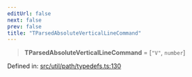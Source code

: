 ```yaml
---
editUrl: false
next: false
prev: false
title: "TParsedAbsoluteVerticalLineCommand"
---
```


> **TParsedAbsoluteVerticalLineCommand** = \[`"V"`, `number`\]

Defined in: [src/util/path/typedefs.ts:130](https://github.com/fabricjs/fabric.js/blob/8206f10a405480a7ba988ff6cfdde6412c1f13f8/src/util/path/typedefs.ts#L130)
